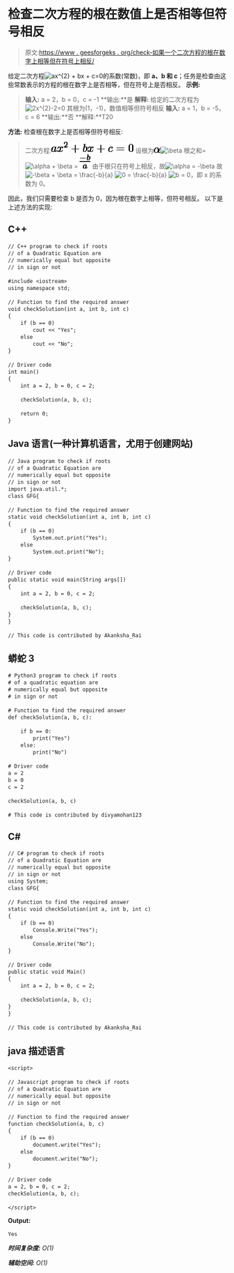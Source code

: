 # 检查二次方程的根在数值上是否相等但符号相反

> 原文:[https://www . geesforgeks . org/check-如果一个二次方程的根在数字上相等但在符号上相反/](https://www.geeksforgeeks.org/check-if-roots-of-a-quadratic-equation-are-numerically-equal-but-opposite-in-sign-or-not/)

给定二次方程![ax^{2} + bx + c=0    ](img/aeec9d8f81e94d615eb4e6527fb9c6e9.png "Rendered by QuickLaTeX.com")的系数(常数)，即 **a、b 和 c**；任务是检查由这些常数表示的方程的根在数字上是否相等，但在符号上是否相反。
**示例:**

> **输入:** a = 2，b = 0，c = -1
> **输出:**是
> **解释:**
> 给定的二次方程为![2x^{2}-2=0    ](img/1184ab65138a20067bde138de37dbfca.png "Rendered by QuickLaTeX.com")
> 其根为(1，-1)，数值相等但符号相反
> **输入:** a = 1，b = -5，c = 6
> **输出:**否
> **解释:**T20

**方法:**
检查根在数字上是否相等但符号相反:

> 二次方程:![ax^{2} + bx + c = 0    ](img/e639e31cf9cd793c892b70c095243d01.png "Rendered by QuickLaTeX.com")
> 设根为![\alpha    ](img/d41e9caba5f4ccbd71e1d25d64639f14.png "Rendered by QuickLaTeX.com")![\beta    ](img/a855a5efa261b30a8d907042c50376f3.png "Rendered by QuickLaTeX.com")
> 根之和= ![\alpha + \beta    ](img/37f108ce606b4315c196fba2dbf4d213.png "Rendered by QuickLaTeX.com") = ![\frac{-b}{a}    ](img/da4f09424d0c0317af8d8c3ccd582032.png "Rendered by QuickLaTeX.com")
> 由于根只在符号上相反，故![\alpha = -\beta    ](img/40032c0ed293a7e011457419ba63d1ec.png "Rendered by QuickLaTeX.com")
> 故
> ![-\beta + \beta = \frac{-b}{a}    ](img/a722a0057c7e1ce51768f00273b759c2.png "Rendered by QuickLaTeX.com")
> ![0 = \frac{-b}{a}    ](img/ca691f396c15f25536b406450f2751b5.png "Rendered by QuickLaTeX.com")
> ![b = 0    ](img/61d4ad7f0fcdda1fd10c7d6621150977.png "Rendered by QuickLaTeX.com")，即 x 的系数为 0。

因此，我们只需要检查 b 是否为 0，因为根在数字上相等，但符号相反。
以下是上述方法的实现:

## C++

```
// C++ program to check if roots
// of a Quadratic Equation are
// numerically equal but opposite
// in sign or not

#include <iostream>
using namespace std;

// Function to find the required answer
void checkSolution(int a, int b, int c)
{
    if (b == 0)
        cout << "Yes";
    else
        cout << "No";
}

// Driver code
int main()
{
    int a = 2, b = 0, c = 2;

    checkSolution(a, b, c);

    return 0;
}
```

## Java 语言(一种计算机语言，尤用于创建网站)

```
// Java program to check if roots
// of a Quadratic Equation are
// numerically equal but opposite
// in sign or not
import java.util.*;
class GFG{

// Function to find the required answer
static void checkSolution(int a, int b, int c)
{
    if (b == 0)
        System.out.print("Yes");
    else
        System.out.print("No");
}

// Driver code
public static void main(String args[])
{
    int a = 2, b = 0, c = 2;

    checkSolution(a, b, c);
}
}

// This code is contributed by Akanksha_Rai
```

## 蟒蛇 3

```
# Python3 program to check if roots
# of a quadratic equation are
# numerically equal but opposite
# in sign or not

# Function to find the required answer
def checkSolution(a, b, c):

    if b == 0:
        print("Yes")
    else:
        print("No")

# Driver code
a = 2
b = 0
c = 2

checkSolution(a, b, c)

# This code is contributed by divyamohan123
```

## C#

```
// C# program to check if roots
// of a Quadratic Equation are
// numerically equal but opposite
// in sign or not
using System;
class GFG{

// Function to find the required answer
static void checkSolution(int a, int b, int c)
{
    if (b == 0)
        Console.Write("Yes");
    else
        Console.Write("No");
}

// Driver code
public static void Main()
{
    int a = 2, b = 0, c = 2;

    checkSolution(a, b, c);
}
}

// This code is contributed by Akanksha_Rai
```

## java 描述语言

```
<script>

// Javascript program to check if roots
// of a Quadratic Equation are
// numerically equal but opposite
// in sign or not

// Function to find the required answer
function checkSolution(a, b, c)
{
    if (b == 0)
        document.write("Yes");
    else
        document.write("No");
}

// Driver code
a = 2, b = 0, c = 2;
checkSolution(a, b, c);

</script>
```

**Output:** 

```
Yes
```

***时间复杂度:** O(1)*

***辅助空间:** O(1)*